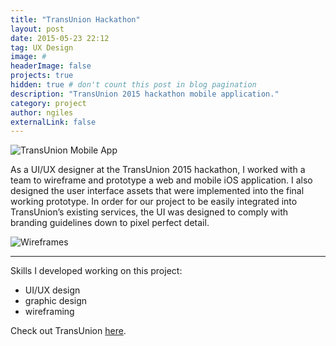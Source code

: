 ```yaml
---
title: "TransUnion Hackathon"
layout: post
date: 2015-05-23 22:12
tag: UX Design
image: #
headerImage: false
projects: true
hidden: true # don't count this post in blog pagination
description: "TransUnion 2015 hackathon mobile application."
category: project
author: ngiles
externalLink: false
---
```

<img src="http://nicholasgiles.com/assets/images/transunion1.png" alt="TransUnion Mobile App">

<p>As a UI/UX designer at the TransUnion 2015 hackathon, I worked with a team to wireframe and prototype a web and mobile iOS application. I also designed the user interface assets that were implemented into the final working prototype. In order for our project to be easily integrated into TransUnion’s existing services, the UI was designed to comply with branding guidelines down to pixel perfect detail.</p>

<img src="http://nicholasgiles.com/assets/images/transunion2.jpg" alt="Wireframes">

---

Skills I developed working on this project:

<ul class="skill-list">
	<li>UI/UX design</li>
	<li>graphic design</li>
	<li>wireframing</li>
</ul>

Check out TransUnion <a href="https://www.transunion.com">here</a>.
